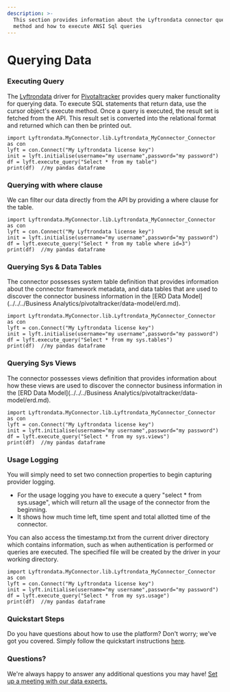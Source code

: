 ```yaml
---
description: >-
  This section provides information about the Lyftrondata connector query maker
  method and how to execute ANSI Sql queries
---
```


# Querying Data

### Executing Query

The [Lyftrondata](https://www.lyftrondata.com/) driver for [Pivotaltracker](https://www.lyftrondata.com/integration/business-analytics/pivotal-tracker/) provides query maker functionality for querying data. To execute SQL statements that return data, use the cursor object's execute method. Once a query is executed, the result set is fetched from the API. This result set is converted into the relational format and returned which can then be printed out.&#x20;

```shell
import Lyftrondata.MyConnector.lib.Lyftrondata_MyConnector_Connector as con
lyft = con.Connect("My Lyftrondata license key")
init = lyft.initialise(username="my username",password="my password")
df = lyft.execute_query("Select * from my table")
print(df)  //my pandas dataframe
```

### Querying with where clause

We can filter our data directly from the API by providing a where clause for the table.&#x20;

```shell
import Lyftrondata.MyConnector.lib.Lyftrondata_MyConnector_Connector as con
lyft = con.Connect("My Lyftrondata license key")
init = lyft.initialise(username="my username",password="my password")
df = lyft.execute_query("Select * from my table where id=3")
print(df)  //my pandas dataframe
```

### Querying Sys & Data Tables&#x20;

The connector possesses system table definition that provides information about the connector framework metadata, and data tables that are used to discover the connector business information in the [ERD Data Model](../../../Business Analytics/pivotaltracker/data-model/erd.md).&#x20;

```shell
import Lyftrondata.MyConnector.lib.Lyftrondata_MyConnector_Connector as con
lyft = con.Connect("My Lyftrondata license key")
init = lyft.initialise(username="my username",password="my password")
df = lyft.execute_query("Select * from my sys.tables")
print(df)  //my pandas dataframe
```

### Querying Sys Views&#x20;

The connector possesses views definition that provides information about how these views are used to discover the connector business information in the [ERD Data Model](../../../Business Analytics/pivotaltracker/data-model/erd.md).&#x20;

```shell
import Lyftrondata.MyConnector.lib.Lyftrondata_MyConnector_Connector as con
lyft = con.Connect("My Lyftrondata license key")
init = lyft.initialise(username="my username",password="my password")
df = lyft.execute_query("Select * from my sys.views")
print(df)  //my pandas dataframe
```

### Usage Logging&#x20;

You will simply need to set two connection properties to begin capturing provider logging.

* For the usage logging you have to execute a query "select \* from sys.usage", which will return all the usage of the connector from the beginning.
* It shows how much time left, time spent and total allotted time of the connector.&#x20;

You can also access the timestamp.txt from the current driver directory which contains information, such as when authentication is performed or queries are executed. The specified file will be created by the driver in your working directory.&#x20;

```shell
import Lyftrondata.MyConnector.lib.Lyftrondata_MyConnector_Connector as con
lyft = con.Connect("My Lyftrondata license key")
init = lyft.initialise(username="my username",password="my password")
df = lyft.execute_query("Select * from my sys.usage")
print(df)  //my pandas dataframe
```

### Quickstart Steps

Do you have questions about how to use the platform? Don't worry; we've got you covered. Simply follow the quickstart instructions [here](../driver-framework/README.md).


### Questions? <a href="#questions" id="questions"></a>

We're always happy to answer any additional questions you may have! [Set up a meeting with our data experts.](https://www.lyftrondata.com/book-a-meeting/)

